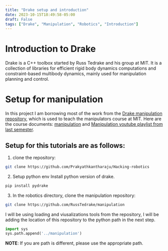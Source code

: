 ```yaml
---
title: "Drake setup and introduction"
date: 2023-10-15T18:49:58-05:00
draft: False
tags: ["Drake", "Manipulation", "Robotics", "Introduction"]
---
```



# Introduction to Drake

Drake is a C++ toolbox started by Russ Tedrake and his group at MIT. 
It is a collection of libraries for efficient rigid body dynamics computations and constraint-based multibody dynamics, mainly used for manipulation planning and control.

# Setup for manipulation

In this project I am borrowing most of the work from the [Drake manipulation repository](https://github.com/RussTedrake/manipulation), which is used to teach the manipulators course at MIT. 
Here are the course documents: [manipulation](http://manipulation.csail.mit.edu/) and [Manipulation youtube playlist from last semester](https://youtube.com/playlist?list=PLkx8KyIQkMfUSDs2hvTWzaq-cxGl8Ha69&si=xwgcVbpWYG-cGHDa).


## Setup for this tutorials are as follows:

1. clone the repository: 
``` bash
git clone https://github.com/Prakyathkantharaju/Hacking-robotics
```

2. Setup python env 
Install python version of drake. 
``` bash
pip install pydrake
```

3. In the robotics directory, clone the manipulation repository:
``` bash
git clone https://github.com/RussTedrake/manipulation
```
I will be using loading and viusalizations tools from the repository, I will be adding the location of this repository to the python path in the next step.
```python
import sys
sys.path.append('../manipulation')
```
**NOTE**: If you are path is different, please use the appropriate path.



